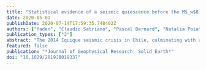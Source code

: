 ```yaml
---
title: "Statistical evidence of a seismic quiescence before the M$_w$8.1 Iquique earthquake, Chile"
date: 2020-05-01
publishDate: 2020-07-14T17:59:35.748402Z
authors: ["faden", "Claudio Satriano", "Pascal Bernard", "Natalia Poiata", "El Madani Aissaoui", "Jean-Pierre Villotte", "wbfrank"]
publication_types: ["2"]
abstract: "The 2014 Iquique seismic crisis in Chile, culminating with a $M_w$ 8.1 earthquake on 1 April, highlights a complex unlocking of the Northern Chilean subduction that has been considered a seismic gap since 1877. During the year preceding this event, at least three clusters of seismic activity have been reported: in July 2013 and January and March 2014. Recent studies have proposed large-scale slab deformation as a potential trigger for the megathrust earthquake, and these clusters possibly indicate aseismic slip transients accompanying the progressive destabilization of the plate contact. However, no evidence of gradual unlocking of the interface or transient deformation has yet been found in the seismicity rate. To address this question, we develop a dense earthquake catalog covering 15 months preceding the mainshock and derived from the continuous waveform data set recorded by the Integrated Plate Boundary Observatory Chile (IPOC) and Iquique Local Network (ILN) networks. After declustering the seismicity, a space-time analysis highlights a large-scale acceleration of the seismicity along the interface accompanied by a deceleration of intermediate-depth earthquakes. We demonstrate the existence of a seismic quiescence downdip of the mainshock rupture before the July 2013 cluster. We propose that this seismic quiescence potentially highlights fluid circulation and/or aseismic motion along upper-plate crustal fault(s)."
featured: false
publication: "*Journal of Geophysical Research: Solid Earth*"
doi: "10.1029/2019JB019337"
---
```


